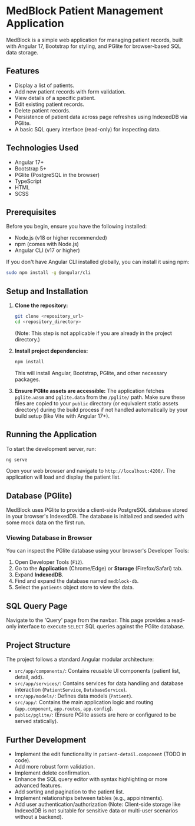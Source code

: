 # MedBlock Patient Management Application

MedBlock is a simple web application for managing patient records, built with Angular 17, Bootstrap for styling, and PGlite for browser-based SQL data storage.

## Features

*   Display a list of patients.
*   Add new patient records with form validation.
*   View details of a specific patient.
*   Edit existing patient records.
*   Delete patient records.
*   Persistence of patient data across page refreshes using IndexedDB via PGlite.
*   A basic SQL query interface (read-only) for inspecting data.

## Technologies Used

*   Angular 17+
*   Bootstrap 5+
*   PGlite (PostgreSQL in the browser)
*   TypeScript
*   HTML
*   SCSS

## Prerequisites

Before you begin, ensure you have the following installed:

*   Node.js (v18 or higher recommended)
*   npm (comes with Node.js)
*   Angular CLI (v17 or higher)

If you don't have Angular CLI installed globally, you can install it using npm:

```bash
sudo npm install -g @angular/cli
```

## Setup and Installation

1.  **Clone the repository:**
    ```bash
    git clone <repository_url>
    cd <repository_directory>
    ```
    (Note: This step is not applicable if you are already in the project directory.)

2.  **Install project dependencies:**
    ```bash
    npm install
    ```
    This will install Angular, Bootstrap, PGlite, and other necessary packages.

3.  **Ensure PGlite assets are accessible:**
    The application fetches `pglite.wasm` and `pglite.data` from the `/pglite/` path. Make sure these files are copied to your `public` directory (or equivalent static assets directory) during the build process if not handled automatically by your build setup (like Vite with Angular 17+).

## Running the Application

To start the development server, run:

```bash
ng serve
```

Open your web browser and navigate to `http://localhost:4200/`. The application will load and display the patient list.

## Database (PGlite)

MedBlock uses PGlite to provide a client-side PostgreSQL database stored in your browser's IndexedDB. The database is initialized and seeded with some mock data on the first run.

### Viewing Database in Browser

You can inspect the PGlite database using your browser's Developer Tools:

1.  Open Developer Tools (`F12`).
2.  Go to the **Application** (Chrome/Edge) or **Storage** (Firefox/Safari) tab.
3.  Expand **IndexedDB**.
4.  Find and expand the database named `medblock-db`.
5.  Select the `patients` object store to view the data.

## SQL Query Page

Navigate to the 'Query' page from the navbar. This page provides a read-only interface to execute `SELECT` SQL queries against the PGlite database.

## Project Structure

The project follows a standard Angular modular architecture:

*   `src/app/components/`: Contains reusable UI components (patient list, detail, add).
*   `src/app/services/`: Contains services for data handling and database interaction (`PatientService`, `DatabaseService`).
*   `src/app/models/`: Defines data models (`Patient`).
*   `src/app/`: Contains the main application logic and routing (`app.component`, `app.routes`, `app.config`).
*   `public/pglite/`: (Ensure PGlite assets are here or configured to be served statically).

## Further Development

*   Implement the edit functionality in `patient-detail.component` (TODO in code).
*   Add more robust form validation.
*   Implement delete confirmation.
*   Enhance the SQL query editor with syntax highlighting or more advanced features.
*   Add sorting and pagination to the patient list.
*   Implement relationships between tables (e.g., appointments).
*   Add user authentication/authorization (Note: Client-side storage like IndexedDB is not suitable for sensitive data or multi-user scenarios without a backend).
